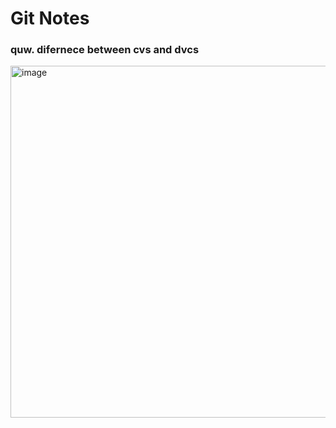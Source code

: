 # Git Notes

### quw. difernece between cvs and dvcs
<img width="563" alt="image" src="https://github.com/user-attachments/assets/f88a4abc-7e74-45db-9d14-baca83510a81">

